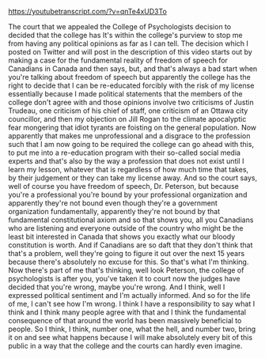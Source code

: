 https://youtubetranscript.com/?v=qnTe4xUD3To

 The court that we appealed the College of Psychologists decision to decided that the college has It's within the college's purview to stop me from having any political opinions as far as I can tell. The decision which I posted on Twitter and will post in the description of this video starts out by making a case for the fundamental reality of freedom of speech for Canadians in Canada and then says, but, and that's always a bad start when you're talking about freedom of speech but apparently the college has the right to decide that I can be re-educated forcibly with the risk of my license essentially because I made political statements that the members of the college don't agree with and those opinions involve two criticisms of Justin Trudeau, one criticism of his chief of staff, one criticism of an Ottawa city councillor, and then my objection on Jill Rogan to the climate apocalyptic fear mongering that idiot tyrants are foisting on the general population. Now apparently that makes me unprofessional and a disgrace to the profession such that I am now going to be required the college can go ahead with this, to put me into a re-education program with their so-called social media experts and that's also by the way a profession that does not exist until I learn my lesson, whatever that is regardless of how much time that takes, by their judgement or they can take my license away. And so the court says, well of course you have freedom of speech, Dr. Peterson, but because you're a professional you're bound by your professional organization and apparently they're not bound even though they're a government organization fundamentally, apparently they're not bound by that fundamental constitutional axiom and so that shows you, all you Canadians who are listening and everyone outside of the country who might be the least bit interested in Canada that shows you exactly what our bloody constitution is worth. And if Canadians are so daft that they don't think that that's a problem, well they're going to figure it out over the next 15 years because there's absolutely no excuse for this. So that's what I'm thinking. Now there's part of me that's thinking, well look Peterson, the college of psychologists is after you, you've taken it to court now the judges have decided that you're wrong, maybe you're wrong. And I think, well I expressed political sentiment and I'm actually informed. And so for the life of me, I can't see how I'm wrong. I think I have a responsibility to say what I think and I think many people agree with that and I think the fundamental consequence of that around the world has been massively beneficial to people. So I think, I think, number one, what the hell, and number two, bring it on and see what happens because I will make absolutely every bit of this public in a way that the college and the courts can hardly even imagine.